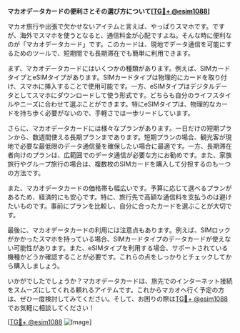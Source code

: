 **マカオデータカードの便利さとその選び方について[[TG💪+ @esim1088](https://t.me/s/esim1088)]**

マカオ旅行や出張で欠かせないアイテムと言えば、やっぱりスマホです。ですが、海外でスマホを使うとなると、通信料金が心配ですよね。そんな時に便利なのが「マカオデータカード」です。このカードは、現地でデータ通信を可能にするためのツールで、短期間でも長期滞在でも簡単に利用できます。

まず、マカオデータカードにはいくつかの種類があります。例えば、SIMカードタイプとeSIMタイプがあります。SIMカードタイプは物理的にカードを取り付け、スマホに挿入することで使用可能です。一方、eSIMタイプはデジタルデータとしてスマホにダウンロードして使う形式です。どちらも自分のライフスタイルやニーズに合わせて選ぶことができます。特にeSIMタイプは、物理的なカードを持ち歩く必要がないので、手軽さでは一歩リードしています。

さらに、マカオデータカードには様々なプランがあります。一日だけの短期プランから、数週間使える長期プランまであります。短期プランの場合、観光客が現地で必要な最低限のデータ通信量を確保したい場合に最適です。一方、長期滞在者向けのプランは、広範囲でのデータ通信が必要な方にお勧めです。また、家族旅行やグループ旅行の場合は、複数枚のSIMカードを購入して分担するのも一つの方法です。

また、マカオデータカードの価格帯も幅広いです。予算に応じて選べるプランがあるため、経済的にも安心です。特に、旅行先で高額な通信料を支払うのは避けたいものです。事前にプランを比較し、自分に合ったカードを選ぶことが大切です。

最後に、マカオデータカードの利用には注意点もあります。例えば、SIMロックがかかったスマホを持っている場合、SIMカードタイプのデータカードが使えない可能性があります。また、eSIMタイプを利用する場合、サポートされている機種かどうか確認することが必要です。これらの点をしっかりとチェックしてから購入しましょう。

いかがでしたでしょうか？マカオデータカードは、旅先でのインターネット接続をスムーズにしてくれる頼れるアイテムです。これからマカオへ行く予定の方は、ぜひ一度検討してみてください。そして、お困りの際は[TG💪+ @esim1088](https://t.me/s/esim1088)でお気軽に相談してください！

[[TG💪+ @esim1088](https://t.me/s/esim1088) ![Image](https://i.postimg.cc/Y0z9fWf4/image.png)]